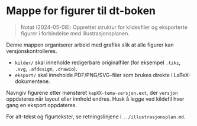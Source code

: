 # Mappe for figurer til dt-boken

> Notat (2024-05-08): Opprettet struktur for kildesfiler og eksporterte figurer i forbindelse med illustrasjonsplanen.

Denne mappen organiserer arbeid med grafikk slik at alle figurer kan versjonskontrolleres.

- `kilder/` skal inneholde redigerbare originalfiler (for eksempel `.tikz`, `.svg`, `.afdesign`, `.drawio`).
- `eksport/` skal inneholde PDF/PNG/SVG-filer som brukes direkte i LaTeX-dokumentene.

Navngiv figurene etter mønsteret `kapXX-tema-versjon.ext`, der `versjon` oppdateres når layout eller innhold endres. Husk å legge ved kildefil hver gang en eksport oppdateres.

For alt-tekst og figurtekster, se retningslinjene i `../illustrasjonsplan.md`.
